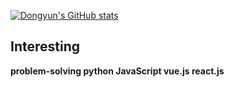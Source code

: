 [![Dongyun's GitHub stats](https://github-readme-stats.vercel.app/api?username=dth12)](https://github.com/anuraghazra/github-readme-stats)

## Interesting
**problem-solving  python  JavaScript  vue.js  react.js**


